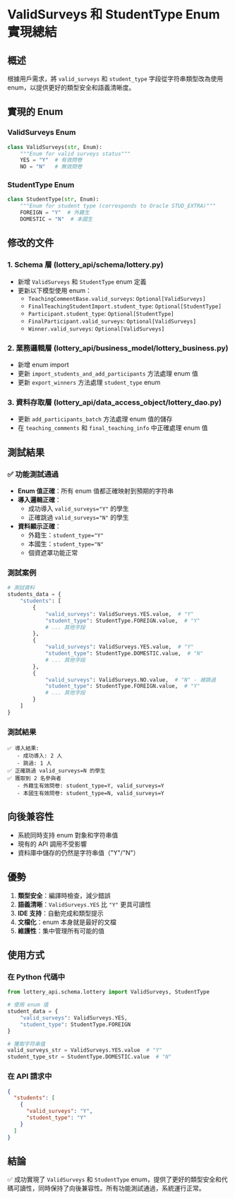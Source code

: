 # ValidSurveys 和 StudentType Enum 實現總結

## 概述

根據用戶需求，將 `valid_surveys` 和 `student_type` 字段從字符串類型改為使用 enum，以提供更好的類型安全和語義清晰度。

## 實現的 Enum

### ValidSurveys Enum

```python
class ValidSurveys(str, Enum):
    """Enum for valid surveys status"""
    YES = "Y"  # 有效問卷
    NO = "N"   # 無效問卷
```

### StudentType Enum

```python
class StudentType(str, Enum):
    """Enum for student type (corresponds to Oracle STUD_EXTRA)"""
    FOREIGN = "Y"  # 外籍生
    DOMESTIC = "N"  # 本國生
```

## 修改的文件

### 1. Schema 層 (lottery_api/schema/lottery.py)

- 新增 `ValidSurveys` 和 `StudentType` enum 定義
- 更新以下模型使用 enum：
  - `TeachingCommentBase.valid_surveys`: `Optional[ValidSurveys]`
  - `FinalTeachingStudentImport.student_type`: `Optional[StudentType]`
  - `Participant.student_type`: `Optional[StudentType]`
  - `FinalParticipant.valid_surveys`: `Optional[ValidSurveys]`
  - `Winner.valid_surveys`: `Optional[ValidSurveys]`

### 2. 業務邏輯層 (lottery_api/business_model/lottery_business.py)

- 新增 enum import
- 更新 `import_students_and_add_participants` 方法處理 enum 值
- 更新 `export_winners` 方法處理 `student_type` enum

### 3. 資料存取層 (lottery_api/data_access_object/lottery_dao.py)

- 更新 `add_participants_batch` 方法處理 enum 值的儲存
- 在 `teaching_comments` 和 `final_teaching_info` 中正確處理 enum 值

## 測試結果

### ✅ 功能測試通過

- **Enum 值正確**：所有 enum 值都正確映射到預期的字符串
- **導入邏輯正確**：
  - 成功導入 `valid_surveys="Y"` 的學生
  - 正確跳過 `valid_surveys="N"` 的學生
- **資料顯示正確**：
  - 外籍生：`student_type="Y"`
  - 本國生：`student_type="N"`
  - 個資遮罩功能正常

### 測試案例

```python
# 測試資料
students_data = {
    "students": [
        {
            "valid_surveys": ValidSurveys.YES.value,  # "Y"
            "student_type": StudentType.FOREIGN.value,  # "Y"
            # ... 其他字段
        },
        {
            "valid_surveys": ValidSurveys.YES.value,  # "Y"
            "student_type": StudentType.DOMESTIC.value,  # "N"
            # ... 其他字段
        },
        {
            "valid_surveys": ValidSurveys.NO.value,  # "N" - 被跳過
            "student_type": StudentType.FOREIGN.value,  # "Y"
            # ... 其他字段
        }
    ]
}
```

### 測試結果

```
✅ 導入結果:
   - 成功導入: 2 人
   - 跳過: 1 人
✅ 正確跳過 valid_surveys=N 的學生
✅ 獲取到 2 名參與者
   - 外籍生有效問卷: student_type=Y, valid_surveys=Y
   - 本國生有效問卷: student_type=N, valid_surveys=Y
```

## 向後兼容性

- 系統同時支持 enum 對象和字符串值
- 現有的 API 調用不受影響
- 資料庫中儲存的仍然是字符串值（"Y"/"N"）

## 優勢

1. **類型安全**：編譯時檢查，減少錯誤
2. **語義清晰**：`ValidSurveys.YES` 比 `"Y"` 更具可讀性
3. **IDE 支持**：自動完成和類型提示
4. **文檔化**：enum 本身就是最好的文檔
5. **維護性**：集中管理所有可能的值

## 使用方式

### 在 Python 代碼中

```python
from lottery_api.schema.lottery import ValidSurveys, StudentType

# 使用 enum 值
student_data = {
    "valid_surveys": ValidSurveys.YES,
    "student_type": StudentType.FOREIGN
}

# 獲取字符串值
valid_surveys_str = ValidSurveys.YES.value  # "Y"
student_type_str = StudentType.DOMESTIC.value  # "N"
```

### 在 API 請求中

```json
{
  "students": [
    {
      "valid_surveys": "Y",
      "student_type": "Y"
    }
  ]
}
```

## 結論

✅ 成功實現了 `ValidSurveys` 和 `StudentType` enum，提供了更好的類型安全和代碼可讀性，同時保持了向後兼容性。所有功能測試通過，系統運行正常。
